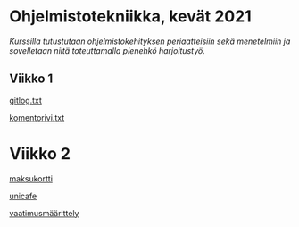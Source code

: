 # Ohjelmistotekniikka, kevät 2021
*Kurssilla tutustutaan ohjelmistokehityksen periaatteisiin sekä menetelmiin ja sovelletaan 
niitä toteuttamalla pienehkö harjoitustyö.*
## Viikko 1
[gitlog.txt](https://github.com/IlmastMaksim/ot-harjoitustyo/blob/master/laskarit/viikko1/gitlog.txt) 

[komentorivi.txt](https://github.com/IlmastMaksim/ot-harjoitustyo/blob/master/laskarit/viikko1/komentorivi.txt)

# Viikko 2 
[maksukortti](https://github.com/IlmastMaksim/ot-harjoitustyo/tree/master/laskarit/viikko2/maksukortti)

[unicafe](https://github.com/IlmastMaksim/ot-harjoitustyo/tree/master/laskarit/viikko2/unicafe)

[vaatimusmäärittely](https://github.com/IlmastMaksim/ot-harjoitustyo/blob/master/dokumentaatio/vaatimusmaarittely.md)
